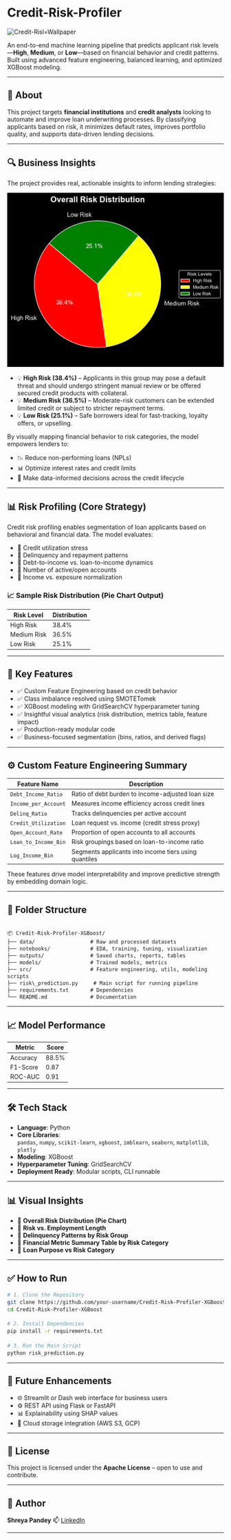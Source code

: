 # Credit-Risk-Profiler
![Credit-Risl=Wallpaper](bank_interest_wallpaper.jpg)

An end-to-end machine learning pipeline that predicts applicant risk levels—**High**, **Medium**, or **Low**—based on financial behavior and credit patterns. Built using advanced feature engineering, balanced learning, and optimized XGBoost modeling.

---

## 📌 About

This project targets **financial institutions** and **credit analysts** looking to automate and improve loan underwriting processes. By classifying applicants based on risk, it minimizes default rates, improves portfolio quality, and supports data-driven lending decisions.

---

## 🔍 Business Insights

The project provides real, actionable insights to inform lending strategies:

![Risk_distribution_img](risk_distribution_img.png)

- 💡 **High Risk (38.4%)** – Applicants in this group may pose a default threat and should undergo stringent manual review or be offered secured credit products with collateral.
- 💡 **Medium Risk (36.5%)** – Moderate-risk customers can be extended limited credit or subject to stricter repayment terms.
- 💡 **Low Risk (25.1%)** – Safe borrowers ideal for fast-tracking, loyalty offers, or upselling.

By visually mapping financial behavior to risk categories, the model empowers lenders to:

- 📉 Reduce non-performing loans (NPLs)
- 📊 Optimize interest rates and credit limits
- 🧠 Make data-informed decisions across the credit lifecycle

---

## 📊 Risk Profiling (Core Strategy)

Credit risk profiling enables segmentation of loan applicants based on behavioral and financial data. The model evaluates:

- 📌 Credit utilization stress
- 📌 Delinquency and repayment patterns
- 📌 Debt-to-income vs. loan-to-income dynamics
- 📌 Number of active/open accounts
- 📌 Income vs. exposure normalization

### 📈 Sample Risk Distribution (Pie Chart Output)
| Risk Level   | Distribution |
|--------------|--------------|
| High Risk    | 38.4%        |
| Medium Risk  | 36.5%        |
| Low Risk     | 25.1%        |

---

## 🚀 Key Features

- ✅ Custom Feature Engineering based on credit behavior
- ✅ Class imbalance resolved using SMOTETomek
- ✅ XGBoost modeling with GridSearchCV hyperparameter tuning
- ✅ Insightful visual analytics (risk distribution, metrics table, feature impact)
- ✅ Production-ready modular code
- ✅ Business-focused segmentation (bins, ratios, and derived flags)

---

## ⚙️ Custom Feature Engineering Summary

| Feature Name             | Description                                                                 |
|--------------------------|-----------------------------------------------------------------------------|
| `Debt_Income_Ratio`      | Ratio of debt burden to income-adjusted loan size                          |
| `Income_per_Account`     | Measures income efficiency across credit lines                             |
| `Delinq_Ratio`           | Tracks delinquencies per active account                                    |
| `Credit_Utilization`     | Loan request vs. income (credit stress proxy)                              |
| `Open_Account_Rate`      | Proportion of open accounts to all accounts                                |
| `Loan_to_Income_Bin`     | Risk groupings based on loan-to-income ratio                               |
| `Log_Income_Bin`         | Segments applicants into income tiers using quantiles                      |

These features drive model interpretability and improve predictive strength by embedding domain logic.

---

## 📂 Folder Structure

```

📦 Credit-Risk-Profiler-XGBoost/
├── data/                  # Raw and processed datasets
├── notebooks/             # EDA, training, tuning, visualization
├── outputs/               # Saved charts, reports, tables
├── models/                # Trained models, metrics
├── src/                   # Feature engineering, utils, modeling scripts
├── risk\_prediction.py     # Main script for running pipeline
├── requirements.txt       # Dependencies
└── README.md              # Documentation

````

---

## 📈 Model Performance

| Metric     | Score   |
|------------|---------|
| Accuracy   | 88.5%   |
| F1-Score   | 0.87    |
| ROC-AUC    | 0.91    |


---

## 🛠 Tech Stack

- **Language**: Python
- **Core Libraries**:  
  `pandas`, `numpy`, `scikit-learn`, `xgboost`, `imblearn`, `seaborn`, `matplotlib`, `plotly`
- **Modeling**: XGBoost
- **Hyperparameter Tuning**: GridSearchCV
- **Deployment Ready**: Modular scripts, CLI runnable

---

## 📊 Visual Insights

- 📌 **Overall Risk Distribution (Pie Chart)**  
- 📌 **Risk vs. Employment Length**  
- 📌 **Delinquency Patterns by Risk Group**  
- 📌 **Financial Metric Summary Table by Risk Category**  
- 📌 **Loan Purpose vs Risk Category**

---

## ✅ How to Run

```bash
# 1. Clone the Repository
git clone https://github.com/your-username/Credit-Risk-Profiler-XGBoost.git
cd Credit-Risk-Profiler-XGBoost

# 2. Install Dependencies
pip install -r requirements.txt

# 3. Run the Main Script
python risk_prediction.py
````

---

## 🧭 Future Enhancements

* 🌐 Streamlit or Dash web interface for business users
* ⚙️ REST API using Flask or FastAPI
* 📊 Explainability using SHAP values
* 💾 Cloud storage integration (AWS S3, GCP)

---

## 📜 License

This project is licensed under the **Apache License** – open to use and contribute.

---

## 👤 Author

**Shreya Pandey**
📫 [LinkedIn](https://www.linkedin.com/in/shreya-pandey-97252431b/)

---
